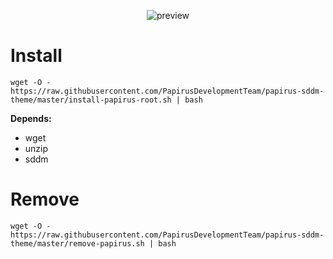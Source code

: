 <p align="center">
  <img src="https://raw.githubusercontent.com/PapirusDevelopmentTeam/papirus-sddm-theme/master/preview.png" alt="preview"/>
</p>

# Install
```
wget -O - https://raw.githubusercontent.com/PapirusDevelopmentTeam/papirus-sddm-theme/master/install-papirus-root.sh | bash
```
**Depends:**
- wget
- unzip
- sddm

# Remove
```
wget -O - https://raw.githubusercontent.com/PapirusDevelopmentTeam/papirus-sddm-theme/master/remove-papirus.sh | bash
```
